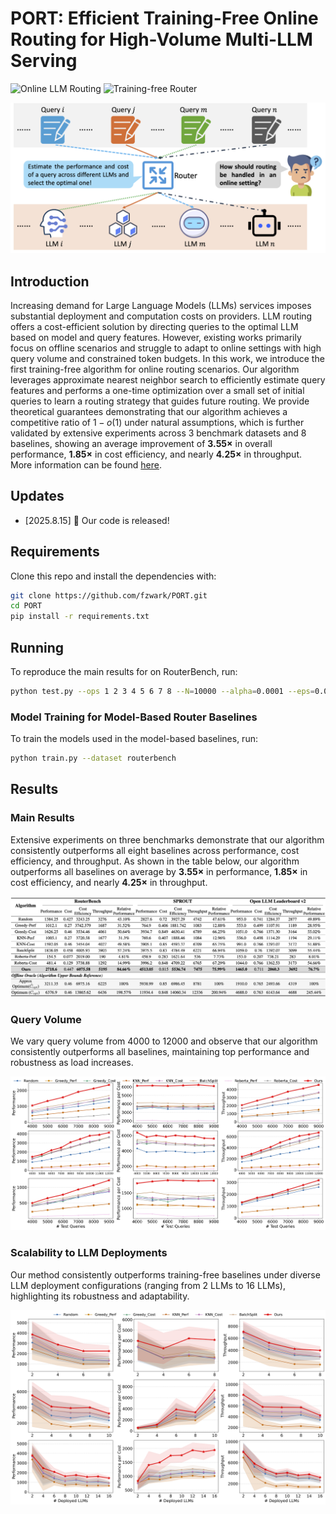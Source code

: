 
# PORT: Efficient Training-Free Online Routing for High-Volume Multi-LLM Serving


![Online LLM Routing](https://img.shields.io/badge/Online_LLM-Routing-yellow.svg) ![Training-free Router](https://img.shields.io/badge/Training_free-Router-blue.svg)

![](assets/routing_p.png)

## Introduction
Increasing demand for Large Language Models (LLMs) services imposes substantial deployment and computation costs on providers. LLM routing offers a cost-efficient solution by directing queries to the optimal LLM based on model and query features. However, existing works primarily focus on offline scenarios and struggle to adapt to online settings with high query volume and constrained token budgets. In this work, we introduce the first training-free algorithm for online routing scenarios. Our algorithm leverages approximate nearest neighbor search to efficiently estimate query features and performs a one-time optimization over a small set of initial queries to learn a routing strategy that guides future routing. We provide theoretical guarantees demonstrating that our algorithm achieves a competitive ratio of $1 - o(1)$ under natural assumptions, which is further validated by extensive experiments across 3 benchmark datasets and 8 baselines, showing an average improvement of **3.55×** in overall performance, **1.85×** in cost efficiency, and nearly **4.25×** in throughput. More information can be found [here](docs/slides_introduction.pdf).


## Updates
- [2025.8.15] 🚀 Our code is released!


## Requirements

Clone this repo and install the dependencies with:

```bash
git clone https://github.com/fzwark/PORT.git
cd PORT
pip install -r requirements.txt
```

## Running

To reproduce the main results for on RouterBench, run:

```bash
python test.py --ops 1 2 3 4 5 6 7 8 --N=10000 --alpha=0.0001 --eps=0.025 --budget=1 --split=weighted --embed=bge
```

### Model Training for Model-Based Router Baselines

To train the models used in the model-based baselines, run:

```bash
python train.py --dataset routerbench
```


## Results

### Main Results
Extensive experiments on three benchmarks demonstrate that our algorithm consistently outperforms all eight baselines across performance, cost efficiency, and throughput. As shown in the table below, our algorithm outperforms all baselines on average by **3.55×** in performance, **1.85×** in cost efficiency, and nearly **4.25×** in throughput. 

![](assets/main.png)

### Query Volume 
We vary query volume from 4000 to 12000 and observe that our algorithm consistently outperforms all baselines, maintaining top performance and robustness as load increases.


![](assets/volume.png)


### Scalability to LLM Deployments
Our method consistently outperforms training-free baselines under diverse LLM deployment configurations (ranging from 2 LLMs to 16 LLMs), highlighting its robustness and adaptability.

![](assets/deployments.png)